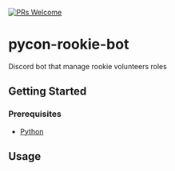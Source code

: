 [![PRs Welcome](https://img.shields.io/badge/PRs-welcome-brightgreen.svg?style=flat-square)](http://makeapullrequest.com)

# pycon-rookie-bot

Discord bot that manage rookie volunteers roles

## Getting Started

### Prerequisites
* [Python](https://www.python.org/downloads/)

## Usage



